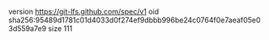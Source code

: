 version https://git-lfs.github.com/spec/v1
oid sha256:95489d1781c01d4033d0f274ef9dbbb996be24c0764f0e7aeaf05e03d559a7e9
size 111
